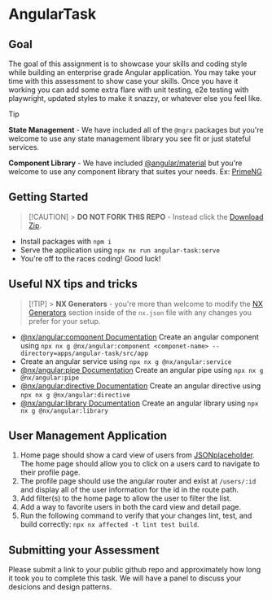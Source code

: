 # AngularTask

## Goal

The goal of this assignment is to showcase your skills and coding style while building an enterprise grade Angular application. You may take your time with this assessment to show case your skills. Once you have it working you can add some extra flare with unit testing, e2e testing with playwright, updated styles to make it snazzy, or whatever else you feel like.

> [!TIP]
> **State Management** - We have included all of the `@ngrx` packages but you're welcome to use any state management library you see fit or just stateful services.
>
> **Component Library** - We have included [@angular/material](https://material.angular.io/components/categories) but you're welcome to use any component library that suites your needs. Ex: [PrimeNG](https://primeng.org/installation)

## Getting Started

> [!CAUTION] > **DO NOT FORK THIS REPO** - Instead click the [Download Zip](https://github.com/crexi-dev/angular/archive/refs/heads/main.zip).

-   Install packages with `npm i`
-   Serve the application using `npx nx run angular-task:serve`
-   You're off to the races coding! Good luck!

## Useful NX tips and tricks

> [!TIP] > **NX Generators** - you're more than welcome to modify the [NX Generators](https://nx.dev/reference/nx-json#generators) section inside of the `nx.json` file with any changes you prefer for your setup.

-   [@nx/angular:component Documentation](https://nx.dev/nx-api/angular/generators/component) Create an angular component using `npx nx g @nx/angular:component <componet-name> --directory=apps/angular-task/src/app`
-   Create an angular service using `npx nx g @nx/angular:service`
-   [@nx/angular:pipe Documentation](https://nx.dev/nx-api/angular/generators/pipe) Create an angular pipe using `npx nx g @nx/angular:pipe`
-   [@nx/angular:directive Documentation](https://nx.dev/nx-api/angular/generators/directive) Create an angular directive using `npx nx g @nx/angular:directive`
-   [@nx/angular:library Documentation](https://nx.dev/nx-api/angular/generators/library) Create an angular library using `npx nx g @nx/angular:library`

## User Management Application

1. Home page should show a card view of users from [JSONplaceholder](https://jsonplaceholder.typicode.com/). The home page should allow you to click on a users card to navigate to their profile page.
2. The profile page should use the angular router and exist at `/users/:id` and display all of the user information for the id in the route path.
3. Add filter(s) to the home page to allow the user to filter the list.
4. Add a way to favorite users in both the card view and detail page.
5. Run the following command to verify that your changes lint, test, and build correctly: `npx nx affected -t lint test build`.

## Submitting your Assessment

Please submit a link to your public github repo and approximately how long it took you to complete this task. We will have a panel to discuss your desicions and design patterns.
